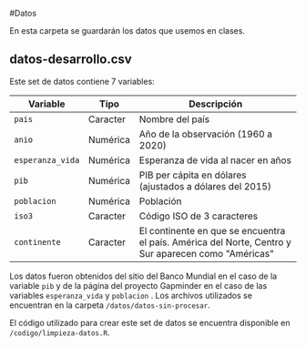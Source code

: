 #Datos

En esta carpeta se guardarán los datos que usemos en clases.

## datos-desarrollo.csv

Este set de datos contiene 7 variables:

| Variable         | Tipo     | Descripción                                                                                         |
|------------------|----------|-----------------------------------------------------------------------------------------------------|
| `pais`           | Caracter | Nombre del país                                                                                     |
| `anio`           | Numérica | Año de la observación (1960 a 2020)                                                                 |
| `esperanza_vida` | Numérica | Esperanza de vida al nacer en años                                                                  |
| `pib`            | Numérica | PIB per cápita en dólares (ajustados a dólares del 2015)                                            |
| `poblacion`      | Numérica | Población                                                                                           |
| `iso3`           | Caracter | Código ISO de 3 caracteres                                                                          |
| `continente`     | Caracter | El continente en que se encuentra el país. América del Norte, Centro y Sur aparecen como "Américas" |

Los datos fueron obtenidos del sitio del Banco Mundial en el caso de la variable `pib` y de la página del proyecto Gapminder en el caso de las variables `esperanza_vida` y `poblacion` . Los archivos utilizados se encuentran en la carpeta `/datos/datos-sin-procesar`.

El código utilizado para crear este set de datos se encuentra disponible en `/codigo/limpieza-datos.R`.
